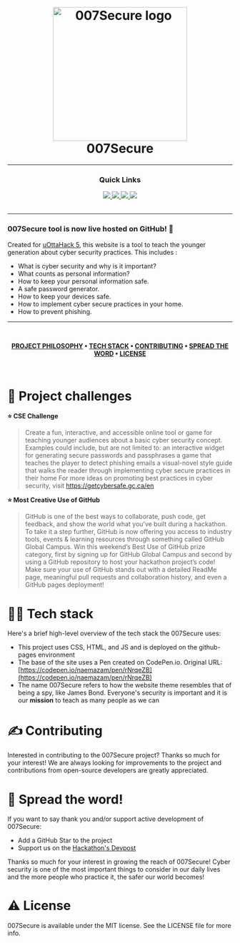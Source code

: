<h1 align="center">
  <br>
 <img src="https://github.com/emma-t/007Secure/blob/main/007securelogocircle.png" alt="007Secure logo" width="300">
  <br>
  007Secure
  <br>
</h1>


---

<div align='center'>
  
### Quick Links
  
<a href='https://emma-t.github.io/007Secure/'>
  
<img src='https://img.shields.io/badge/HOMEPAGE-gray?style=for-the-badge'>
  
</a>
  
<a href='https://getcybersafe.gc.ca/en'>
  
<img src='https://img.shields.io/badge/CSE-red?style=for-the-badge'>
  
</a>
  
<a href='https://uottahack5.devpost.com/'>
  
<img src='https://img.shields.io/badge/DEVPOST-blue?style=for-the-badge'>
  
</a>

<a href='https://uottahack.ca/'>
  
<img src='https://img.shields.io/badge/uOttaHack-purple?style=for-the-badge'>
  
</a>
  
<br />
  
<br />
  
</div>

---

### 007Secure tool is now live hosted on GitHub! 🎉

Created for [uOttaHack 5](https://2023.uottahack.ca/), this website is a tool to teach the younger generation about cyber security practices. This includes :
- What is cyber security and why is it important?
- What counts as personal information?
- How to keep your personal information safe.
- A safe password generator.
- How to keep your devices safe.
- How to implement cyber secure practices in your home.
- How to prevent phishing.

---

<br />

<div align="center">

**[PROJECT PHILOSOPHY](https://github.com/emma-t/007Secure#-project-challenges) • 
[TECH STACK](https://github.com/emma-t/007Secure#-tech-stack) • 
[CONTRIBUTING](https://github.com/emma-t/007Secure#%EF%B8%8F-contributing) • 
[SPREAD THE WORD](https://github.com/emma-t/007Secure#-spread-the-word) • 
[LICENSE](https://github.com/emma-t/007Secure#%EF%B8%8F-license)**

</div>

<br />

# 🧐 Project challenges

**⭐ CSE Challenge**
> Create a fun, interactive, and accessible online tool or game for teaching younger audiences about a basic cyber security concept. Examples could include, but are not limited to: an interactive widget for generating secure passwords and passphrases a game that teaches the player to detect phishing emails a visual-novel style guide that walks the reader through implementing cyber secure practices in their home
For more ideas on promoting best practices in cyber security, visit https://getcybersafe.gc.ca/en

**⭐ Most Creative Use of GitHub**
> GitHub is one of the best ways to collaborate, push code, get feedback, and show the world what you’ve built during a hackathon. To take it a step further, GitHub is now offering you access to industry tools, events & learning resources through something called GitHub Global Campus. Win this weekend’s Best Use of GitHub prize category, first by signing up for GitHub Global Campus and second by using a GitHub repository to host your hackathon project’s code! Make sure your use of GitHub stands out with a detailed ReadMe page, meaningful pull requests and collaboration history, and even a GitHub pages deployment!

# 👨‍💻 Tech stack

Here's a brief high-level overview of the tech stack the 007Secure uses:

- This project uses CSS, HTML, and JS and is deployed on the github-pages environment
- The base of the site uses a Pen created on CodePen.io. Original URL: [https://codepen.io/naemazam/pen/rNrqeZB](https://codepen.io/naemazam/pen/rNrqeZB)
- The name 007Secure refers to how the website theme resembles that of being a spy, like James Bond. Everyone's security is important and it is our **mission** to teach as many people as we can

# ✍️ Contributing
Interested in contributing to the 007Secure project? Thanks so much for your interest! We are always looking for improvements to the project and contributions from open-source developers are greatly appreciated.

# 🌟 Spread the word!

If you want to say thank you and/or support active development of 007Secure:
- Add a GitHub Star to the project 
- Support us on the [Hackathon's Devpost](https://uottahack5.devpost.com/)

Thanks so much for your interest in growing the reach of 007Secure! Cyber security is one of the most important things to consider in our daily lives and the more people who practice it, the safer our world becomes!

# ⚠️ License
007Secure is available under the MIT license. See the LICENSE file for more info.

<br />
